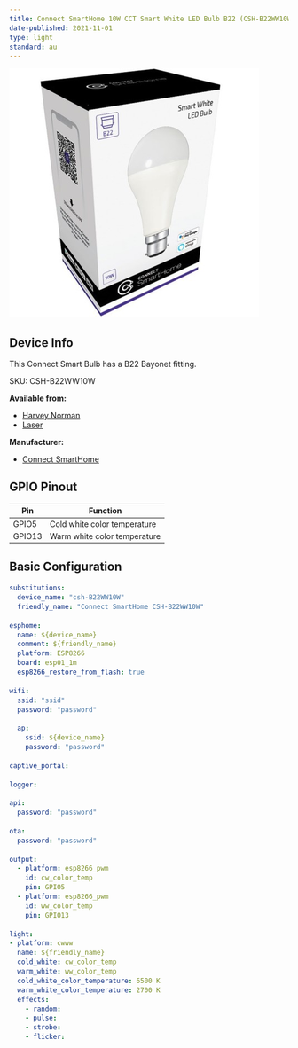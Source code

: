 ```yaml
---
title: Connect SmartHome 10W CCT Smart White LED Bulb B22 (CSH-B22WW10W)
date-published: 2021-11-01
type: light
standard: au
---
```

![Connect SmartHome 10W CCT Smart White LED Bulb](connect_smarthome_CSH-B22WW10W.jpg "Connect SmartHome 10W CCT Smart White LED Bulb")

## Device Info
This Connect Smart Bulb has a B22 Bayonet fitting.

SKU: CSH-B22WW10W

**Available from:**
- [Harvey Norman](https://www.harveynorman.com.au/)
- [Laser](https://www.laserco.com.au/)

**Manufacturer:**
- [Connect SmartHome](https://connectsmarthome.com.au/product/connect-10w-smart-white-bulb-b22/)

## GPIO Pinout

| Pin    | Function              |
| ------ | --------------------- |
| GPIO5 | Cold white color temperature |
| GPIO13 | Warm white color temperature |

## Basic Configuration

```yaml
substitutions:
  device_name: "csh-B22WW10W"
  friendly_name: "Connect SmartHome CSH-B22WW10W"

esphome:
  name: ${device_name}
  comment: ${friendly_name}
  platform: ESP8266
  board: esp01_1m
  esp8266_restore_from_flash: true

wifi:
  ssid: "ssid"
  password: "password"

  ap:
    ssid: ${device_name}
    password: "password"

captive_portal:

logger:

api:
  password: "password"

ota:
  password: "password"

output:
  - platform: esp8266_pwm
    id: cw_color_temp
    pin: GPIO5
  - platform: esp8266_pwm
    id: ww_color_temp
    pin: GPIO13

light:
- platform: cwww
  name: ${friendly_name}
  cold_white: cw_color_temp
  warm_white: ww_color_temp
  cold_white_color_temperature: 6500 K
  warm_white_color_temperature: 2700 K
  effects:
    - random:
    - pulse:
    - strobe:
    - flicker:
```
